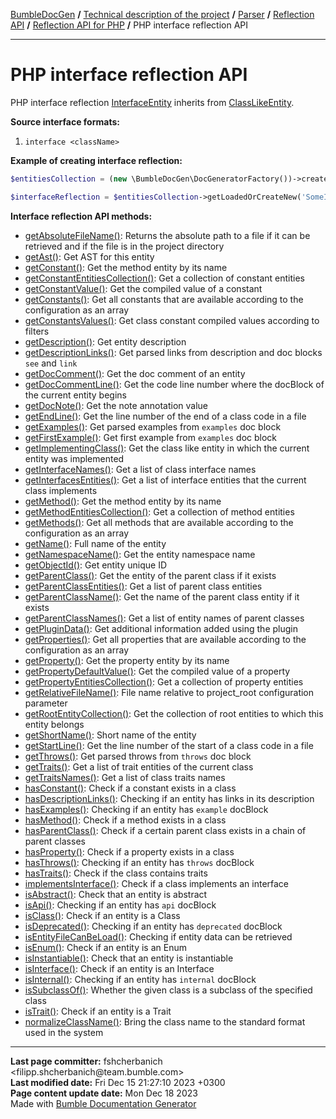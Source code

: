 <embed> <a href="/docs/README.md">BumbleDocGen</a> <b>/</b> <a href="/docs/tech/readme.md">Technical description of the project</a> <b>/</b> <a href="/docs/tech/2.parser/readme.md">Parser</a> <b>/</b> <a href="/docs/tech/2.parser/reflectionApi/readme.md">Reflection API</a> <b>/</b> <a href="/docs/tech/2.parser/reflectionApi/php/readme.md">Reflection API for PHP</a> <b>/</b> PHP interface reflection API<hr> </embed>

<embed> <h1>PHP interface reflection API</h1> </embed>

PHP interface reflection <a href="/docs/tech/2.parser/reflectionApi/php/classes/InterfaceEntity.md">InterfaceEntity</a> inherits from <a href="/docs/tech/2.parser/reflectionApi/php/classes/ClassLikeEntity_2.md">ClassLikeEntity</a>.

**Source interface formats:**

1) `interface <className>`

**Example of creating interface reflection:**

```php
$entitiesCollection = (new \BumbleDocGen\DocGeneratorFactory())->createRootEntitiesCollection($reflectionApiConfig);

$interfaceReflection = $entitiesCollection->getLoadedOrCreateNew('SomeInterfaceName'); // or get()
```

**Interface reflection API methods:**

- [getAbsoluteFileName()](/docs/tech/2.parser/reflectionApi/php/classes/InterfaceEntity.md#mgetabsolutefilename): Returns the absolute path to a file if it can be retrieved and if the file is in the project directory
- [getAst()](/docs/tech/2.parser/reflectionApi/php/classes/InterfaceEntity.md#mgetast): Get AST for this entity
- [getConstant()](/docs/tech/2.parser/reflectionApi/php/classes/InterfaceEntity.md#mgetconstant): Get the method entity by its name
- [getConstantEntitiesCollection()](/docs/tech/2.parser/reflectionApi/php/classes/InterfaceEntity.md#mgetconstantentitiescollection): Get a collection of constant entities
- [getConstantValue()](/docs/tech/2.parser/reflectionApi/php/classes/InterfaceEntity.md#mgetconstantvalue): Get the compiled value of a constant
- [getConstants()](/docs/tech/2.parser/reflectionApi/php/classes/InterfaceEntity.md#mgetconstants): Get all constants that are available according to the configuration as an array
- [getConstantsValues()](/docs/tech/2.parser/reflectionApi/php/classes/InterfaceEntity.md#mgetconstantsvalues): Get class constant compiled values according to filters
- [getDescription()](/docs/tech/2.parser/reflectionApi/php/classes/InterfaceEntity.md#mgetdescription): Get entity description
- [getDescriptionLinks()](/docs/tech/2.parser/reflectionApi/php/classes/InterfaceEntity.md#mgetdescriptionlinks): Get parsed links from description and doc blocks `see` and `link`
- [getDocComment()](/docs/tech/2.parser/reflectionApi/php/classes/InterfaceEntity.md#mgetdoccomment): Get the doc comment of an entity
- [getDocCommentLine()](/docs/tech/2.parser/reflectionApi/php/classes/InterfaceEntity.md#mgetdoccommentline): Get the code line number where the docBlock of the current entity begins
- [getDocNote()](/docs/tech/2.parser/reflectionApi/php/classes/InterfaceEntity.md#mgetdocnote): Get the note annotation value
- [getEndLine()](/docs/tech/2.parser/reflectionApi/php/classes/InterfaceEntity.md#mgetendline): Get the line number of the end of a class code in a file
- [getExamples()](/docs/tech/2.parser/reflectionApi/php/classes/InterfaceEntity.md#mgetexamples): Get parsed examples from `examples` doc block
- [getFirstExample()](/docs/tech/2.parser/reflectionApi/php/classes/InterfaceEntity.md#mgetfirstexample): Get first example from `examples` doc block
- [getImplementingClass()](/docs/tech/2.parser/reflectionApi/php/classes/InterfaceEntity.md#mgetimplementingclass): Get the class like entity in which the current entity was implemented
- [getInterfaceNames()](/docs/tech/2.parser/reflectionApi/php/classes/InterfaceEntity.md#mgetinterfacenames): Get a list of class interface names
- [getInterfacesEntities()](/docs/tech/2.parser/reflectionApi/php/classes/InterfaceEntity.md#mgetinterfacesentities): Get a list of interface entities that the current class implements
- [getMethod()](/docs/tech/2.parser/reflectionApi/php/classes/InterfaceEntity.md#mgetmethod): Get the method entity by its name
- [getMethodEntitiesCollection()](/docs/tech/2.parser/reflectionApi/php/classes/InterfaceEntity.md#mgetmethodentitiescollection): Get a collection of method entities
- [getMethods()](/docs/tech/2.parser/reflectionApi/php/classes/InterfaceEntity.md#mgetmethods): Get all methods that are available according to the configuration as an array
- [getName()](/docs/tech/2.parser/reflectionApi/php/classes/InterfaceEntity.md#mgetname): Full name of the entity
- [getNamespaceName()](/docs/tech/2.parser/reflectionApi/php/classes/InterfaceEntity.md#mgetnamespacename): Get the entity namespace name
- [getObjectId()](/docs/tech/2.parser/reflectionApi/php/classes/InterfaceEntity.md#mgetobjectid): Get entity unique ID
- [getParentClass()](/docs/tech/2.parser/reflectionApi/php/classes/InterfaceEntity.md#mgetparentclass): Get the entity of the parent class if it exists
- [getParentClassEntities()](/docs/tech/2.parser/reflectionApi/php/classes/InterfaceEntity.md#mgetparentclassentities): Get a list of parent class entities
- [getParentClassName()](/docs/tech/2.parser/reflectionApi/php/classes/InterfaceEntity.md#mgetparentclassname): Get the name of the parent class entity if it exists
- [getParentClassNames()](/docs/tech/2.parser/reflectionApi/php/classes/InterfaceEntity.md#mgetparentclassnames): Get a list of entity names of parent classes
- [getPluginData()](/docs/tech/2.parser/reflectionApi/php/classes/InterfaceEntity.md#mgetplugindata): Get additional information added using the plugin
- [getProperties()](/docs/tech/2.parser/reflectionApi/php/classes/InterfaceEntity.md#mgetproperties): Get all properties that are available according to the configuration as an array
- [getProperty()](/docs/tech/2.parser/reflectionApi/php/classes/InterfaceEntity.md#mgetproperty): Get the property entity by its name
- [getPropertyDefaultValue()](/docs/tech/2.parser/reflectionApi/php/classes/InterfaceEntity.md#mgetpropertydefaultvalue): Get the compiled value of a property
- [getPropertyEntitiesCollection()](/docs/tech/2.parser/reflectionApi/php/classes/InterfaceEntity.md#mgetpropertyentitiescollection): Get a collection of property entities
- [getRelativeFileName()](/docs/tech/2.parser/reflectionApi/php/classes/InterfaceEntity.md#mgetrelativefilename): File name relative to project_root configuration parameter
- [getRootEntityCollection()](/docs/tech/2.parser/reflectionApi/php/classes/InterfaceEntity.md#mgetrootentitycollection): Get the collection of root entities to which this entity belongs
- [getShortName()](/docs/tech/2.parser/reflectionApi/php/classes/InterfaceEntity.md#mgetshortname): Short name of the entity
- [getStartLine()](/docs/tech/2.parser/reflectionApi/php/classes/InterfaceEntity.md#mgetstartline): Get the line number of the start of a class code in a file
- [getThrows()](/docs/tech/2.parser/reflectionApi/php/classes/InterfaceEntity.md#mgetthrows): Get parsed throws from `throws` doc block
- [getTraits()](/docs/tech/2.parser/reflectionApi/php/classes/InterfaceEntity.md#mgettraits): Get a list of trait entities of the current class
- [getTraitsNames()](/docs/tech/2.parser/reflectionApi/php/classes/InterfaceEntity.md#mgettraitsnames): Get a list of class traits names
- [hasConstant()](/docs/tech/2.parser/reflectionApi/php/classes/InterfaceEntity.md#mhasconstant): Check if a constant exists in a class
- [hasDescriptionLinks()](/docs/tech/2.parser/reflectionApi/php/classes/InterfaceEntity.md#mhasdescriptionlinks): Checking if an entity has links in its description
- [hasExamples()](/docs/tech/2.parser/reflectionApi/php/classes/InterfaceEntity.md#mhasexamples): Checking if an entity has `example` docBlock
- [hasMethod()](/docs/tech/2.parser/reflectionApi/php/classes/InterfaceEntity.md#mhasmethod): Check if a method exists in a class
- [hasParentClass()](/docs/tech/2.parser/reflectionApi/php/classes/InterfaceEntity.md#mhasparentclass): Check if a certain parent class exists in a chain of parent classes
- [hasProperty()](/docs/tech/2.parser/reflectionApi/php/classes/InterfaceEntity.md#mhasproperty): Check if a property exists in a class
- [hasThrows()](/docs/tech/2.parser/reflectionApi/php/classes/InterfaceEntity.md#mhasthrows): Checking if an entity has `throws` docBlock
- [hasTraits()](/docs/tech/2.parser/reflectionApi/php/classes/InterfaceEntity.md#mhastraits): Check if the class contains traits
- [implementsInterface()](/docs/tech/2.parser/reflectionApi/php/classes/InterfaceEntity.md#mimplementsinterface): Check if a class implements an interface
- [isAbstract()](/docs/tech/2.parser/reflectionApi/php/classes/InterfaceEntity.md#misabstract): Check that an entity is abstract
- [isApi()](/docs/tech/2.parser/reflectionApi/php/classes/InterfaceEntity.md#misapi): Checking if an entity has `api` docBlock
- [isClass()](/docs/tech/2.parser/reflectionApi/php/classes/InterfaceEntity.md#misclass): Check if an entity is a Class
- [isDeprecated()](/docs/tech/2.parser/reflectionApi/php/classes/InterfaceEntity.md#misdeprecated): Checking if an entity has `deprecated` docBlock
- [isEntityFileCanBeLoad()](/docs/tech/2.parser/reflectionApi/php/classes/InterfaceEntity.md#misentityfilecanbeload): Checking if entity data can be retrieved
- [isEnum()](/docs/tech/2.parser/reflectionApi/php/classes/InterfaceEntity.md#misenum): Check if an entity is an Enum
- [isInstantiable()](/docs/tech/2.parser/reflectionApi/php/classes/InterfaceEntity.md#misinstantiable): Check that an entity is instantiable
- [isInterface()](/docs/tech/2.parser/reflectionApi/php/classes/InterfaceEntity.md#misinterface): Check if an entity is an Interface
- [isInternal()](/docs/tech/2.parser/reflectionApi/php/classes/InterfaceEntity.md#misinternal): Checking if an entity has `internal` docBlock
- [isSubclassOf()](/docs/tech/2.parser/reflectionApi/php/classes/InterfaceEntity.md#missubclassof): Whether the given class is a subclass of the specified class
- [isTrait()](/docs/tech/2.parser/reflectionApi/php/classes/InterfaceEntity.md#mistrait): Check if an entity is a Trait
- [normalizeClassName()](/docs/tech/2.parser/reflectionApi/php/classes/InterfaceEntity.md#mnormalizeclassname): Bring the class name to the standard format used in the system

<div id='page_committer_info'>
<hr>
<b>Last page committer:</b> fshcherbanich &lt;filipp.shcherbanich@team.bumble.com&gt;<br><b>Last modified date:</b>   Fri Dec 15 21:27:10 2023 +0300<br><b>Page content update date:</b> Mon Dec 18 2023<br>Made with <a href='https://github.com/bumble-tech/bumble-doc-gen/blob/master/docs/README.md'>Bumble Documentation Generator</a></div>